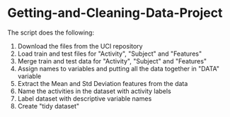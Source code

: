 # Getting-and-Cleaning-Data-Project
The script does the following:
1. Download the files from the UCI repository
2. Load train and test files for "Activity", "Subject" and "Features"
3. Merge train and test data for  "Activity", "Subject" and "Features"
4. Assign names to variables and putting all the data together in "DATA" variable
5. Extract the Mean and Std Deviation features from the data
6. Name the activities in the dataset with activity labels
7. Label dataset with descriptive variable names
8. Create "tidy dataset"
